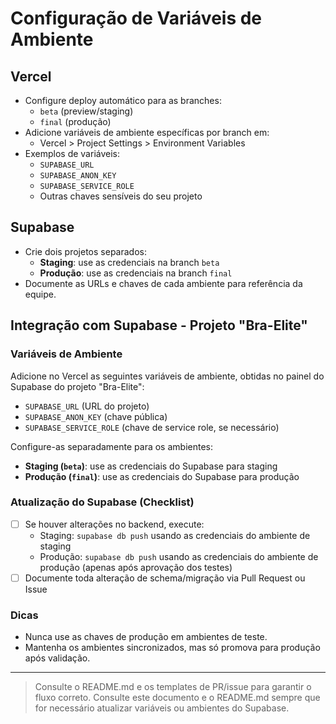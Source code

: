 # Configuração de Variáveis de Ambiente

## Vercel

- Configure deploy automático para as branches:
  - `beta` (preview/staging)
  - `final` (produção)
- Adicione variáveis de ambiente específicas por branch em:
  - Vercel > Project Settings > Environment Variables
- Exemplos de variáveis:
  - `SUPABASE_URL`
  - `SUPABASE_ANON_KEY`
  - `SUPABASE_SERVICE_ROLE`
  - Outras chaves sensíveis do seu projeto

## Supabase

- Crie dois projetos separados:
  - **Staging**: use as credenciais na branch `beta`
  - **Produção**: use as credenciais na branch `final`
- Documente as URLs e chaves de cada ambiente para referência da equipe.

## Integração com Supabase - Projeto "Bra-Elite"

### Variáveis de Ambiente

Adicione no Vercel as seguintes variáveis de ambiente, obtidas no painel do Supabase do projeto "Bra-Elite":

- `SUPABASE_URL` (URL do projeto)
- `SUPABASE_ANON_KEY` (chave pública)
- `SUPABASE_SERVICE_ROLE` (chave de service role, se necessário)

Configure-as separadamente para os ambientes:
- **Staging (`beta`)**: use as credenciais do Supabase para staging
- **Produção (`final`)**: use as credenciais do Supabase para produção

### Atualização do Supabase (Checklist)

- [ ] Se houver alterações no backend, execute:
  - Staging: `supabase db push` usando as credenciais do ambiente de staging
  - Produção: `supabase db push` usando as credenciais do ambiente de produção (apenas após aprovação dos testes)
- [ ] Documente toda alteração de schema/migração via Pull Request ou Issue

### Dicas
- Nunca use as chaves de produção em ambientes de teste.
- Mantenha os ambientes sincronizados, mas só promova para produção após validação.

---

> Consulte o README.md e os templates de PR/issue para garantir o fluxo correto.
> Consulte este documento e o README.md sempre que for necessário atualizar variáveis ou ambientes do Supabase.
